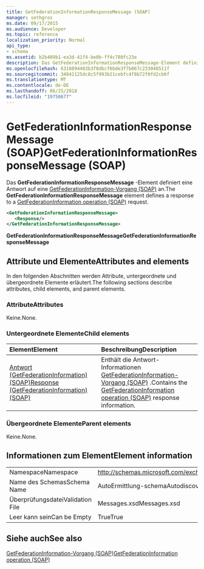 ```yaml
---
title: GetFederationInformationResponseMessage (SOAP)
manager: sethgros
ms.date: 09/17/2015
ms.audience: Developer
ms.topic: reference
localization_priority: Normal
api_type:
- schema
ms.assetid: b2b409b1-ea3d-41f4-be0b-ff4c780fc23e
description: Das GetFederationInformationResponseMessage-Element definiert eine Antwort auf eine GetFederationInformation-Vorgang (SOAP) an.
ms.openlocfilehash: 6318894483b3f8dbcf6bde3f7b067c233048511f
ms.sourcegitcommit: 34041125dc8c5f993b21cebfc4f8b72f0fd2cb6f
ms.translationtype: MT
ms.contentlocale: de-DE
ms.lasthandoff: 06/25/2018
ms.locfileid: "19758677"
---
```

# <a name="getfederationinformationresponsemessage-soap"></a><span data-ttu-id="5de71-103">GetFederationInformationResponseMessage (SOAP)</span><span class="sxs-lookup"><span data-stu-id="5de71-103">GetFederationInformationResponseMessage (SOAP)</span></span>

<span data-ttu-id="5de71-104">Das **GetFederationInformationResponseMessage** -Element definiert eine Antwort auf eine [GetFederationInformation-Vorgang (SOAP)](getfederationinformation-operation-soap.md) an.</span><span class="sxs-lookup"><span data-stu-id="5de71-104">The **GetFederationInformationResponseMessage** element defines a response to a [GetFederationInformation operation (SOAP)](getfederationinformation-operation-soap.md) request.</span></span> 
  
```XML
<GetFederationInformationResponseMessage>
   <Response/>
</GetFederationInformationResponseMessage>
```

 <span data-ttu-id="5de71-105">**GetFederationInformationResponseMessage**</span><span class="sxs-lookup"><span data-stu-id="5de71-105">**GetFederationInformationResponseMessage**</span></span>
## <a name="attributes-and-elements"></a><span data-ttu-id="5de71-106">Attribute und Elemente</span><span class="sxs-lookup"><span data-stu-id="5de71-106">Attributes and elements</span></span>

<span data-ttu-id="5de71-107">In den folgenden Abschnitten werden Attribute, untergeordnete und übergeordnete Elemente erläutert.</span><span class="sxs-lookup"><span data-stu-id="5de71-107">The following sections describe attributes, child elements, and parent elements.</span></span>
  
### <a name="attributes"></a><span data-ttu-id="5de71-108">Attribute</span><span class="sxs-lookup"><span data-stu-id="5de71-108">Attributes</span></span>

<span data-ttu-id="5de71-109">Keine.</span><span class="sxs-lookup"><span data-stu-id="5de71-109">None.</span></span>
  
### <a name="child-elements"></a><span data-ttu-id="5de71-110">Untergeordnete Elemente</span><span class="sxs-lookup"><span data-stu-id="5de71-110">Child elements</span></span>

|<span data-ttu-id="5de71-111">**Element**</span><span class="sxs-lookup"><span data-stu-id="5de71-111">**Element**</span></span>|<span data-ttu-id="5de71-112">**Beschreibung**</span><span class="sxs-lookup"><span data-stu-id="5de71-112">**Description**</span></span>|
|:-----|:-----|
|[<span data-ttu-id="5de71-113">Antwort (GetFederationInformation) (SOAP)</span><span class="sxs-lookup"><span data-stu-id="5de71-113">Response (GetFederationInformation) (SOAP)</span></span>](response-getfederationinformationsoap.md) <br/> |<span data-ttu-id="5de71-114">Enthält die Antwort-Informationen [GetFederationInformation-Vorgang (SOAP)](getfederationinformation-operation-soap.md) .</span><span class="sxs-lookup"><span data-stu-id="5de71-114">Contains the [GetFederationInformation operation (SOAP)](getfederationinformation-operation-soap.md) response information.</span></span>  <br/> |
   
### <a name="parent-elements"></a><span data-ttu-id="5de71-115">Übergeordnete Elemente</span><span class="sxs-lookup"><span data-stu-id="5de71-115">Parent elements</span></span>

<span data-ttu-id="5de71-116">Keine.</span><span class="sxs-lookup"><span data-stu-id="5de71-116">None.</span></span>
  
## <a name="element-information"></a><span data-ttu-id="5de71-117">Informationen zum Element</span><span class="sxs-lookup"><span data-stu-id="5de71-117">Element information</span></span>

|||
|:-----|:-----|
|<span data-ttu-id="5de71-118">Namespace</span><span class="sxs-lookup"><span data-stu-id="5de71-118">Namespace</span></span>  <br/> |http://schemas.microsoft.com/exchange/2010/Autodiscover  <br/> |
|<span data-ttu-id="5de71-119">Name des Schemas</span><span class="sxs-lookup"><span data-stu-id="5de71-119">Schema Name</span></span>  <br/> |<span data-ttu-id="5de71-120">AutoErmittlung-schema</span><span class="sxs-lookup"><span data-stu-id="5de71-120">Autodiscover schema</span></span>  <br/> |
|<span data-ttu-id="5de71-121">Überprüfungsdatei</span><span class="sxs-lookup"><span data-stu-id="5de71-121">Validation File</span></span>  <br/> |<span data-ttu-id="5de71-122">Messages.xsd</span><span class="sxs-lookup"><span data-stu-id="5de71-122">Messages.xsd</span></span>  <br/> |
|<span data-ttu-id="5de71-123">Leer kann sein</span><span class="sxs-lookup"><span data-stu-id="5de71-123">Can be Empty</span></span>  <br/> |<span data-ttu-id="5de71-124">True</span><span class="sxs-lookup"><span data-stu-id="5de71-124">True</span></span>  <br/> |
   
## <a name="see-also"></a><span data-ttu-id="5de71-125">Siehe auch</span><span class="sxs-lookup"><span data-stu-id="5de71-125">See also</span></span>



[<span data-ttu-id="5de71-126">GetFederationInformation-Vorgang (SOAP)</span><span class="sxs-lookup"><span data-stu-id="5de71-126">GetFederationInformation operation (SOAP)</span></span>](getfederationinformation-operation-soap.md)

